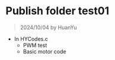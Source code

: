 # Publish folder test01
> 2024/10/04 by HuanYu
* In HYCodes.c
    * PWM test
    * Basic motor code
    

